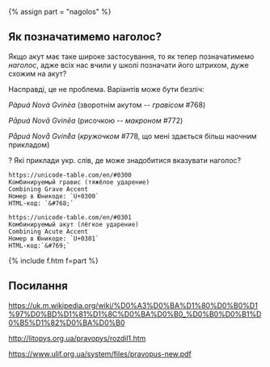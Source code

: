 {% assign part = "nagolos" %}<a name="{{ part }}"></a>

## Як позначатимемо наголос?

Якщо акут має таке широке застосування, то як тепер позначатимемо _наголос_, адже всіх нас вчили у школі позначати його штрихом, дуже схожим на акут?

Насправді, це не проблема. Варіантів може бути безліч:

_Pàpuá Novà Gvinèa_ (зворотнім акутом -- _гравісом_ #768)

_Pāpuá Novā Gvinēa_ (рисочкою -- _макроном_ #772)

_Pa&#778;puá Nova&#778; Gvine&#778;a_ (_кружочком_ #778, що мені здається більш наочним прикладом)

<span class='ques'>?</span> Які приклади укр. слів, де може знадобитися вказувати наголос?

```
https://unicode-table.com/en/#0300
Комбинируемый гравис (тяжёлое ударение)
Combining Grave Accent
Номер в Юникоде: `U+0300`
HTML-код: `&#768;`

https://unicode-table.com/en/#0301
Комбинируемый акут (лёгкое ударение)
Combining Acute Accent
Номер в Юникоде: `U+0301`
HTML-код:`&#769;`
```

{% include f.htm f=part %}

## Посилання

https://uk.m.wikipedia.org/wiki/%D0%A3%D0%BA%D1%80%D0%B0%D1%97%D0%BD%D1%81%D1%8C%D0%BA%D0%B0_%D0%B0%D0%B1%D0%B5%D1%82%D0%BA%D0%B0

http://litopys.org.ua/pravopys/rozdil1.htm

https://www.ulif.org.ua/system/files/pravopus-new.pdf
